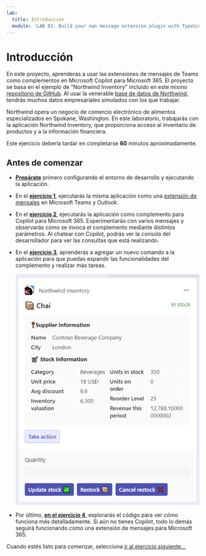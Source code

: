 ```yaml
---
lab:
  title: Introducción
  module: 'LAB 03: Build your own message extension plugin with TypeScript (TS) for Microsoft Copilot'
---
```


# Introducción

En este proyecto, aprenderás a usar las extensiones de mensajes de Teams como complementos en Microsoft Copilot para Microsoft 365. El proyecto se basa en el ejemplo de "Northwind Inventory" incluido en este mismo [repositorio de GitHub](https://github.com/OfficeDev/Copilot-for-M365-Plugins-Samples/tree/main/samples/msgext-northwind-inventory-ts). Al usar la venerable [base de datos de Northwind](https://learn.microsoft.com/dotnet/framework/data/adonet/sql/linq/downloading-sample-databases), tendrás muchos datos empresariales simulados con los que trabajar.

Northwind opera un negocio de comercio electrónico de alimentos especializados en Spokane, Washington. En este laboratorio, trabajarás con la aplicación Northwind Inventory, que proporciona acceso al inventario de productos y a la información financiera.

Este ejercicio debería tardar en completarse **60** minutos aproximadamente.

## Antes de comenzar

- [**Prepárate**](./2-prepare-development-environment.md) primero configurando el entorno de desarrollo y ejecutando la aplicación.

- En el [**ejercicio 1**](./3-exercise-1-run-message-extension.md), ejecutarás la misma aplicación como una [extensión de mensajes](https://learn.microsoft.com/microsoftteams/platform/messaging-extensions/what-are-messaging-extensions) en Microsoft Teams y Outlook.

- En el [**ejercicio 2**](./4-exercise-2-run-copilot-plugin.md), ejecutarás la aplicación como complemento para Copilot para Microsoft 365. Experimentarás con varios mensajes y observarás cómo se invoca el complemento mediante distintos parámetros. Al chatear con Copilot, podrás ver la consola del desarrollador para ver las consultas que está realizando.

- En el [**ejercicio 3**](./5-exercise-3-add-new-command.md), aprenderás a agregar un nuevo comando a la aplicación para que puedas expandir las funcionalidades del complemento y realizar más tareas.

  ![Captura de pantalla de una tarjeta adaptable que muestra un producto.](../media/1-00-product-card-only.png)

- Por último, [**en el ejercicio 4**](./6-exercise-4-explore-plugin-source-code.md), explorarás el código para ver cómo funciona más detalladamente. Si aún no tienes Copilot, todo lo demás seguirá funcionando como una extensión de mensajes para Microsoft 365.

Cuando estés listo para comenzar, selecciona [ir al ejercicio siguiente...](./2-prepare-development-environment.md)